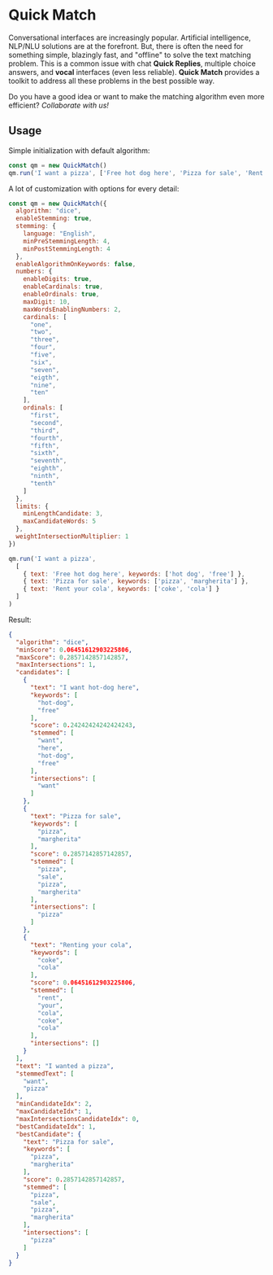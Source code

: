 # Quick Match

Conversational interfaces are increasingly popular.
Artificial intelligence, NLP/NLU solutions are at the forefront. 
But, there is often the need for something simple, blazingly fast, and "offline" to solve the text matching problem. 
This is a common issue with chat **Quick Replies**, multiple choice answers, and **vocal** interfaces (even less reliable).
**Quick Match** provides a toolkit to address all these problems in the best possible way.

Do you have a good idea or want to make the matching algorithm even more efficient? *Collaborate with us!*

## Usage

Simple initialization with default algorithm:

```js
const qm = new QuickMatch()
qm.run('I want a pizza', ['Free hot dog here', 'Pizza for sale', 'Rent your cola'])
```

A lot of customization with options for every detail:

```js
const qm = new QuickMatch({
  algorithm: "dice",
  enableStemming: true,
  stemming: {
    language: "English",
    minPreStemmingLength: 4,
    minPostStemmingLength: 4
  },
  enableAlgorithmOnKeywords: false,
  numbers: {
    enableDigits: true,
    enableCardinals: true,
    enableOrdinals: true,
    maxDigit: 10,
    maxWordsEnablingNumbers: 2,
    cardinals: [
      "one",
      "two",
      "three",
      "four",
      "five",
      "six",
      "seven",
      "eigth",
      "nine",
      "ten"
    ],
    ordinals: [
      "first",
      "second",
      "third",
      "fourth",
      "fifth",
      "sixth",
      "seventh",
      "eighth",
      "ninth",
      "tenth"
    ]
  },
  limits: {
    minLengthCandidate: 3,
    maxCandidateWords: 5
  },
  weightIntersectionMultiplier: 1
})

qm.run('I want a pizza',
  [
    { text: 'Free hot dog here', keywords: ['hot dog', 'free'] },
    { text: 'Pizza for sale', keywords: ['pizza', 'margherita'] },
    { text: 'Rent your cola', keywords: ['coke', 'cola'] }
  ]
)
```

Result:

```json
{
  "algorithm": "dice",
  "minScore": 0.06451612903225806,
  "maxScore": 0.2857142857142857,
  "maxIntersections": 1,
  "candidates": [
    {
      "text": "I want hot-dog here",
      "keywords": [
        "hot-dog",
        "free"
      ],
      "score": 0.24242424242424243,
      "stemmed": [
        "want",
        "here",
        "hot-dog",
        "free"
      ],
      "intersections": [
        "want"
      ]
    },
    {
      "text": "Pizza for sale",
      "keywords": [
        "pizza",
        "margherita"
      ],
      "score": 0.2857142857142857,
      "stemmed": [
        "pizza",
        "sale",
        "pizza",
        "margherita"
      ],
      "intersections": [
        "pizza"
      ]
    },
    {
      "text": "Renting your cola",
      "keywords": [
        "coke",
        "cola"
      ],
      "score": 0.06451612903225806,
      "stemmed": [
        "rent",
        "your",
        "cola",
        "coke",
        "cola"
      ],
      "intersections": []
    }
  ],
  "text": "I wanted a pizza",
  "stemmedText": [
    "want",
    "pizza"
  ],
  "minCandidateIdx": 2,
  "maxCandidateIdx": 1,
  "maxIntersectionsCandidateIdx": 0,
  "bestCandidateIdx": 1,
  "bestCandidate": {
    "text": "Pizza for sale",
    "keywords": [
      "pizza",
      "margherita"
    ],
    "score": 0.2857142857142857,
    "stemmed": [
      "pizza",
      "sale",
      "pizza",
      "margherita"
    ],
    "intersections": [
      "pizza"
    ]
  }
}
```
